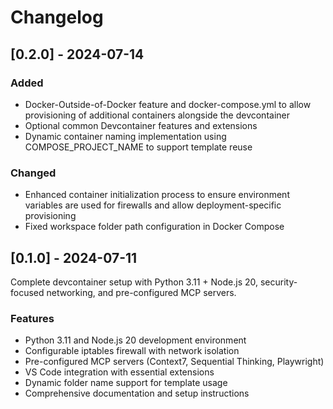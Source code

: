 # Changelog

## [0.2.0] - 2024-07-14

### Added

- Docker-Outside-of-Docker feature and docker-compose.yml to allow provisioning of additional containers alongside the devcontainer
- Optional common Devcontainer features and extensions
- Dynamic container naming implementation using COMPOSE_PROJECT_NAME to support template reuse

### Changed

- Enhanced container initialization process to ensure environment variables are used for firewalls and allow deployment-specific provisioning
- Fixed workspace folder path configuration in Docker Compose

## [0.1.0] - 2024-07-11

Complete devcontainer setup with Python 3.11 + Node.js 20, security-focused networking, and pre-configured MCP servers.

### Features

- Python 3.11 and Node.js 20 development environment
- Configurable iptables firewall with network isolation
- Pre-configured MCP servers (Context7, Sequential Thinking, Playwright)
- VS Code integration with essential extensions
- Dynamic folder name support for template usage
- Comprehensive documentation and setup instructions
